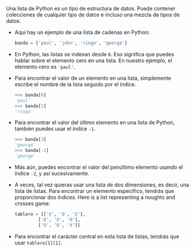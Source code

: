 Una lista de Python es un tipo de estructura de datos. Puede contener colecciones de cualquier tipo de datos e incluso una mezcla de tipos de datos.

- Aquí hay un ejemplo de una lista de cadenas en Python:

    ```python
    banda = ['paul', 'john', 'ringo', 'george']
    ```

- En Python, las listas se indexan desde `0`. Eso significa que puedes hablar sobre el elemento cero en una lista. En nuestro ejemplo, el elemento cero es `'paul'`.

- Para encontrar el valor de un elemento en una lista, simplemente escribe el nombre de la lista seguido por el índice.

    ```python
    >>> banda[0]
    'paul'
    >>> banda[2]
    'ringo'
    ```
- Para encontrar el valor del último elemento en una lista de Python, también puedes usar el índice `-1`.

    ```python
    >>> banda[3]
    'george'
    >>> banda[-1]
    'george'
    ```

- Más aún, puedes encontrar el valor del penúltimo elemento usando el índice `-2`, y así sucesivamente.

- A veces, tal vez quieras usar una lista de dos dimensiones, es decir, una lista de listas. Para encontrar un elemento específico, tendrás que proporcionar dos índices. Here is a list representing a noughts and crosses game:

    ```python
    tablero = [['X', 'O', 'X'],
             ['O', 'X', 'O'],
             ['O', 'O', 'X']]
    ```

- Para encontrar el carácter central en esta lista de listas, tendrás que usar `tablero[1][1]`.
